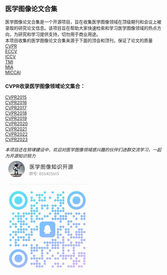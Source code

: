 ## 医学图像论文合集
医学图像论文合集是一个开源项目，旨在收集医学图像领域在顶级期刊和会议上被录取的研究论文信息。该项目旨在帮助大家快速检索和学习医学图像领域的热点方向，为研究和学习提供支持，切勿用于商业用途。<br>
本项目收集的医学图像论文合集来源于下面的顶会和顶刊，保证了论文的质量<br>
[CVPR](https://cvpr.thecvf.com/)<br>
[ECCV](https://eccv2024.ecva.net/)<br>
[ICCV](https://iccv2023.thecvf.com/)<br>
[TMI](https://ieeexplore.ieee.org/xpl/RecentIssue.jsp?punumber=42)<br>
[MIA](https://www.sciencedirect.com/journal/medical-image-analysis)<br>
[MICCAI](https://conferences.miccai.org/2024/en/)<br>

### CVPR收录医学图像领域论文集合：
[CVPR2015](https://github.com/OpenSourcerer-A/awesome-medical-image-papers/blob/master/CVPR/CVPR2015.md)<br>
[CVPR2016](https://github.com/OpenSourcerer-A/awesome-medical-image-papers/blob/master/CVPR/CVPR2016.md)<br>
[CVPR2017](https://github.com/OpenSourcerer-A/awesome-medical-image-papers/blob/master/CVPR/CVPR2017.md)<br>
[CVPR2018](https://github.com/OpenSourcerer-A/awesome-medical-image-papers/blob/master/CVPR/CVPR2018.md)<br>
[CVPR2019](https://github.com/OpenSourcerer-A/awesome-medical-image-papers/blob/master/CVPR/CVPR2019.md)<br>
[CVPR2020](https://github.com/OpenSourcerer-A/awesome-medical-image-papers/blob/master/CVPR/CVPR2020.md)<br>
[CVPR2021](https://github.com/OpenSourcerer-A/awesome-medical-image-papers/blob/master/CVPR/CVPR2021.md)<br>
[CVPR2022](https://github.com/OpenSourcerer-A/awesome-medical-image-papers/blob/master/CVPR/CVPR2022.md)<br>
[CVPR2023](https://github.com/OpenSourcerer-A/awesome-medical-image-papers/blob/master/CVPR/CVPR2023.md)<br>


*本项目还在努律建设中，欢迎对医学图像领域感兴趣的伙伴们进群交流学习，一起为开源知识努力*<br>
![交流学习](https://github.com/OpenSourcerer-A/awesome-medical-image-papers/blob/master/scripts/chat.png)